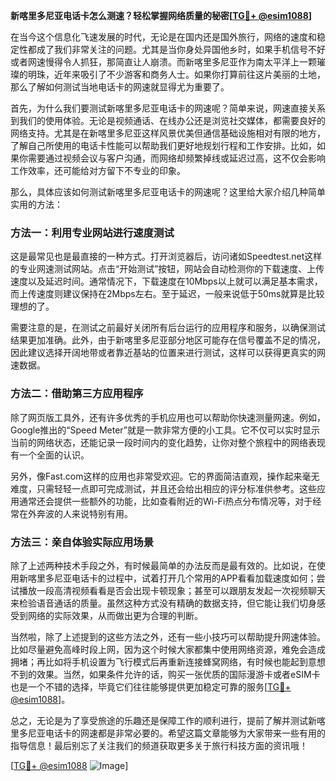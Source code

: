 **新喀里多尼亚电话卡怎么测速？轻松掌握网络质量的秘密[[TG💪+ @esim1088](https://t.me/s/esim1088)]**

在当今这个信息化飞速发展的时代，无论是在国内还是国外旅行，网络的速度和稳定性都成了我们非常关注的问题。尤其是当你身处异国他乡时，如果手机信号不好或者网速慢得令人抓狂，那简直让人崩溃。而新喀里多尼亚作为南太平洋上一颗璀璨的明珠，近年来吸引了不少游客和商务人士。如果你打算前往这片美丽的土地，那么了解如何测试当地电话卡的网速就显得尤为重要了。

首先，为什么我们要测试新喀里多尼亚电话卡的网速呢？简单来说，网速直接关系到我们的使用体验。无论是视频通话、在线办公还是浏览社交媒体，都需要良好的网络支持。尤其是在新喀里多尼亚这样风景优美但通信基础设施相对有限的地方，了解自己所使用的电话卡性能可以帮助我们更好地规划行程和工作安排。比如，如果你需要通过视频会议与客户沟通，而网络却频繁掉线或延迟过高，这不仅会影响工作效率，还可能给对方留下不专业的印象。

那么，具体应该如何测试新喀里多尼亚电话卡的网速呢？这里给大家介绍几种简单实用的方法：

### 方法一：利用专业网站进行速度测试

这是最常见也是最直接的一种方式。打开浏览器后，访问诸如Speedtest.net这样的专业网速测试网站。点击“开始测试”按钮，网站会自动检测你的下载速度、上传速度以及延迟时间。通常情况下，下载速度在10Mbps以上就可以满足基本需求，而上传速度则建议保持在2Mbps左右。至于延迟，一般来说低于50ms就算是比较理想的了。

需要注意的是，在测试之前最好关闭所有后台运行的应用程序和服务，以确保测试结果更加准确。此外，由于新喀里多尼亚部分地区可能存在信号覆盖不足的情况，因此建议选择开阔地带或者靠近基站的位置来进行测试，这样可以获得更真实的网速数据。

### 方法二：借助第三方应用程序

除了网页版工具外，还有许多优秀的手机应用也可以帮助你快速测量网速。例如，Google推出的“Speed Meter”就是一款非常方便的小工具。它不仅可以实时显示当前的网络状态，还能记录一段时间内的变化趋势，让你对整个旅程中的网络表现有一个全面的认识。

另外，像Fast.com这样的应用也非常受欢迎。它的界面简洁直观，操作起来毫无难度，只需轻轻一点即可完成测试，并且还会给出相应的评分标准供参考。这些应用通常还会提供一些额外的功能，比如查看附近的Wi-Fi热点分布情况等，对于经常在外奔波的人来说特别有用。

### 方法三：亲自体验实际应用场景

除了上述两种技术手段之外，有时候最简单的办法反而是最有效的。比如说，在使用新喀里多尼亚电话卡的过程中，试着打开几个常用的APP看看加载速度如何；尝试播放一段高清视频看看是否会出现卡顿现象；甚至可以跟朋友发起一次视频聊天来检验语音通话的质量。虽然这种方式没有精确的数据支持，但它能让我们切身感受到网络的实际效果，从而做出更为合理的判断。

当然啦，除了上述提到的这些方法之外，还有一些小技巧可以帮助提升网速体验。比如尽量避免高峰时段上网，因为这个时候大家都集中使用网络资源，难免会造成拥堵；再比如将手机设置为飞行模式后再重新连接蜂窝网络，有时候也能起到意想不到的效果。当然，如果条件允许的话，购买一张优质的国际漫游卡或者eSIM卡也是一个不错的选择，毕竟它们往往能够提供更加稳定可靠的服务[[TG💪+ @esim1088](https://t.me/s/esim1088)]。

总之，无论是为了享受旅途的乐趣还是保障工作的顺利进行，提前了解并测试新喀里多尼亚电话卡的网速都是非常必要的。希望这篇文章能够为大家带来一些有用的指导信息！最后别忘了关注我们的频道获取更多关于旅行科技方面的资讯哦！

[[TG💪+ @esim1088](https://t.me/s/esim1088) ![Image](https://i.postimg.cc/4NQfJmqS/Snipaste-2025-05-13-00-14-12.png)]